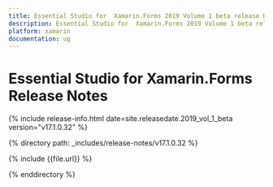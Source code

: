 ```yaml
---
title: Essential Studio for  Xamarin.Forms 2019 Volume 1 beta release Release Notes  
description: Essential Studio for  Xamarin.Forms 2019 Volume 1 beta release Release Notes  
platform: xamarin
documentation: ug
---
```


# Essential Studio for  Xamarin.Forms  Release Notes  

{% include release-info.html date=site.releasedate.2019_vol_1_beta  version="v17.1.0.32" %} 


{% directory path: _includes/release-notes/v17.1.0.32 %}

{% include {{file.url}} %}

{% enddirectory %}